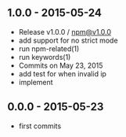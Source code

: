 

## 1.0.0 - 2015-05-24
- Release v1.0.0 / npm@v1.0.0
- add support for no strict mode
- run npm-related(1)
- run keywords(1)
- Commits on May 23, 2015
- add test for when invalid ip
- implement

## 0.0.0 - 2015-05-23
- first commits
